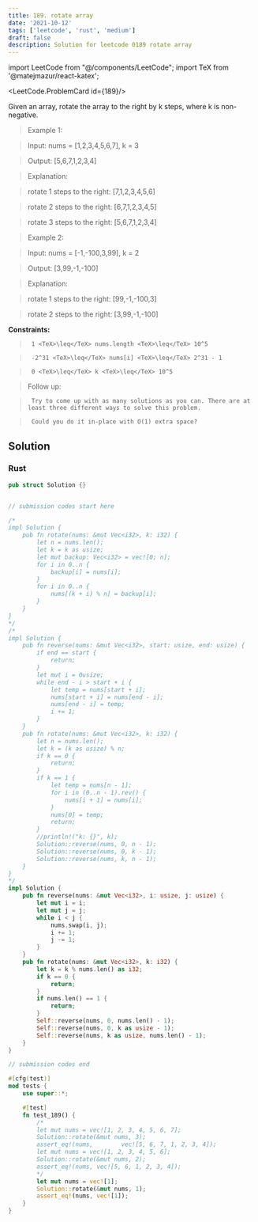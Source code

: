 ```yaml
---
title: 189. rotate array
date: '2021-10-12'
tags: ['leetcode', 'rust', 'medium']
draft: false
description: Solution for leetcode 0189 rotate array
---
```

import LeetCode from "@/components/LeetCode";
import TeX from '@matejmazur/react-katex';

<LeetCode.ProblemCard id={189}/>
 

  Given an array, rotate the array to the right by k steps, where k is non-negative.

   

 >   Example 1:

  

 >   Input: nums <TeX>=</TeX> [1,2,3,4,5,6,7], k <TeX>=</TeX> 3

 >   Output: [5,6,7,1,2,3,4]

 >   Explanation:

 >   rotate 1 steps to the right: [7,1,2,3,4,5,6]

 >   rotate 2 steps to the right: [6,7,1,2,3,4,5]

 >   rotate 3 steps to the right: [5,6,7,1,2,3,4]

  

 >   Example 2:

  

 >   Input: nums <TeX>=</TeX> [-1,-100,3,99], k <TeX>=</TeX> 2

 >   Output: [3,99,-1,-100]

 >   Explanation: 

 >   rotate 1 steps to the right: [99,-1,-100,3]

 >   rotate 2 steps to the right: [3,99,-1,-100]

  

   

  **Constraints:**

  

 >   	1 <TeX>\leq</TeX> nums.length <TeX>\leq</TeX> 10^5

 >   	-2^31 <TeX>\leq</TeX> nums[i] <TeX>\leq</TeX> 2^31 - 1

 >   	0 <TeX>\leq</TeX> k <TeX>\leq</TeX> 10^5

  

   

 >   Follow up:

  

 >   	Try to come up with as many solutions as you can. There are at least three different ways to solve this problem.

 >   	Could you do it in-place with O(1) extra space?


## Solution
### Rust
```rust
pub struct Solution {}


// submission codes start here

/*
impl Solution {
    pub fn rotate(nums: &mut Vec<i32>, k: i32) {
        let n = nums.len();
        let k = k as usize;
        let mut backup: Vec<i32> = vec![0; n];
        for i in 0..n {
            backup[i] = nums[i];
        }
        for i in 0..n {
            nums[(k + i) % n] = backup[i]; 
        }
    }
}
*/
/*
impl Solution {
    pub fn reverse(nums: &mut Vec<i32>, start: usize, end: usize) {
        if end == start {
            return;
        }
        let mut i = 0usize;
        while end - i > start + i {
            let temp = nums[start + i];
            nums[start + i] = nums[end - i];
            nums[end - i] = temp;
            i += 1;
        }
    }
    pub fn rotate(nums: &mut Vec<i32>, k: i32) {
        let n = nums.len();
        let k = (k as usize) % n;
        if k == 0 {
            return;
        }
        if k == 1 {
            let temp = nums[n - 1];
            for i in (0..n - 1).rev() {
                nums[i + 1] = nums[i];
            }
            nums[0] = temp;
            return;
        }
        //println!("k: {}", k);
        Solution::reverse(nums, 0, n - 1);
        Solution::reverse(nums, 0, k - 1);
        Solution::reverse(nums, k, n - 1);
    }
}
*/
impl Solution {
    pub fn reverse(nums: &mut Vec<i32>, i: usize, j: usize) {
        let mut i = i;
        let mut j = j;
        while i < j {
            nums.swap(i, j);
            i += 1;
            j -= 1;
        }
    }
    pub fn rotate(nums: &mut Vec<i32>, k: i32) {
        let k = k % nums.len() as i32;
        if k == 0 {
            return;
        }
        if nums.len() == 1 {
            return;
        }
        Self::reverse(nums, 0, nums.len() - 1);
        Self::reverse(nums, 0, k as usize - 1);
        Self::reverse(nums, k as usize, nums.len() - 1);
    }
}

// submission codes end

#[cfg(test)]
mod tests {
    use super::*;

    #[test]
    fn test_189() {
        /*
        let mut nums = vec![1, 2, 3, 4, 5, 6, 7];
        Solution::rotate(&mut nums, 3);
        assert_eq!(nums,        vec![5, 6, 7, 1, 2, 3, 4]);
        let mut nums = vec![1, 2, 3, 4, 5, 6];
        Solution::rotate(&mut nums, 2);
        assert_eq!(nums, vec![5, 6, 1, 2, 3, 4]);
        */
        let mut nums = vec![1];
        Solution::rotate(&mut nums, 1);
        assert_eq!(nums, vec![1]);
    }
}

```
